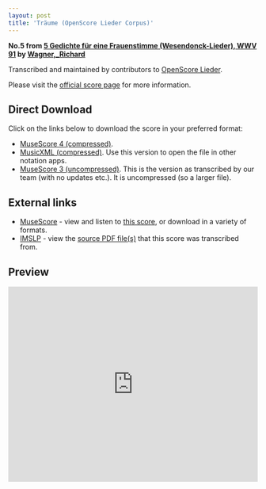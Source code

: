 ```yaml
---
layout: post
title: 'Träume (OpenScore Lieder Corpus)'
---
```


__No.5 from [5 Gedichte für eine Frauenstimme (Wesendonck-Lieder), WWV 91](https://fourscoreandmore.org/OpenScore/Wagner%2C_Richard/5_Gedichte_f%C3%BCr_eine_Frauenstimme_%28Wesendonck-Lieder%29%2C_WWV_91/) by [Wagner,_Richard](https://fourscoreandmore.org/OpenScore/Wagner%2C_Richard)__

Transcribed and maintained by contributors to [OpenScore Lieder].

Please visit the [official score page] for more information.

[official score page]: https://musescore.com/openscore-lieder-corpus/scores/5026092
[OpenScore Lieder]: https://musescore.com/openscore-lieder-corpus

## Direct Download

Click on the links below to download the score in your preferred format:
- [MuseScore 4 (compressed)](https://fourscoreandmore.org/OpenScore/Wagner%2C_Richard/5_Gedichte_f%C3%BCr_eine_Frauenstimme_%28Wesendonck-Lieder%29%2C_WWV_91/5_Tr%C3%A4ume.mscz).
- [MusicXML (compressed)](https://fourscoreandmore.org/OpenScore/Wagner%2C_Richard/5_Gedichte_f%C3%BCr_eine_Frauenstimme_%28Wesendonck-Lieder%29%2C_WWV_91/5_Tr%C3%A4ume.mxl). Use this version to open the file in other notation apps.
- [MuseScore 3 (uncompressed)](https://raw.githubusercontent.com/OpenScore/Lieder/refs/heads/main/scores/Wagner%2C_Richard/5_Gedichte_f%C3%BCr_eine_Frauenstimme_%28Wesendonck-Lieder%29%2C_WWV_91/5_Tr%C3%A4ume/lc5026092.mscx). This is the version as transcribed by our team (with no updates etc.). It is uncompressed (so a larger file).

## External links

- [MuseScore] - view and listen to [this score][MuseScore], or download in a variety of formats.
- [IMSLP] - view the [source PDF file(s)][IMSLP] that this score was transcribed from.

[MuseScore]: https://musescore.com/score/5026092
[IMSLP]: https://imslp.org/wiki/Special:ReverseLookup/44645

## Preview

<iframe width="100%" height="394" src="https://musescore.com/openscore-lieder-corpus/scores/5026092/embed" frameborder="0" allowfullscreen allow="autoplay; fullscreen"></iframe>
